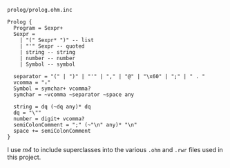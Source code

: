 `prolog/prolog.ohm.inc`

```
Prolog {
  Program = Sexpr+
  Sexpr =
    | "(" Sexpr* ")" -- list
    | "'" Sexpr -- quoted
    | string -- string
    | number -- number
    | Symbol -- symbol

  separator = "(" | ")" | "'" | "," | "@" | "\x60" | ";" | " . "
  vcomma = "ₓ"
  Symbol = symchar+ vcomma?
  symchar = ~vcomma ~separator ~space any
  
  string = dq (~dq any)* dq
  dq = "\""
  number = digit+ vcomma?
  semiColonComment = ";" (~"\n" any)* "\n"
  space += semiColonComment
}
```

I use *m4* to include superclasses into the various `.ohm` and `.rwr` files used in this project.
